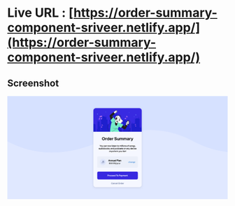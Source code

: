 # Live URL : [https://order-summary-component-sriveer.netlify.app/](https://order-summary-component-sriveer.netlify.app/)
## Screenshot
![screenshot of the site](/screenshot.png)